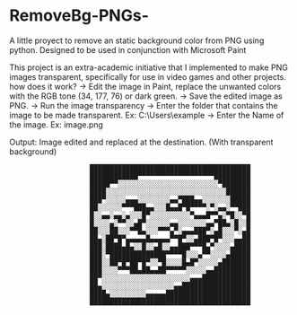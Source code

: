 # RemoveBg-PNGs-
A little proyect to remove an static background color from PNG using python. Designed to be used in conjunction with Microsoft Paint

This project is an extra-academic initiative that I implemented to make PNG images transparent, specifically for use in video games and other projects.
how does it work?
→ Edit the image in Paint, replace the unwanted colors with the RGB tone (34, 177, 76) or dark green.
→ Save the edited image as PNG.
→ Run the image transparency
→ Enter the folder that contains the image to be made transparent. Ex: C:\Users\example
→ Enter the Name of the image. Ex: image.png

Output: Image edited and replaced at the destination. (With transparent background)

                        ████████████████████████████████████████
                        ████████████▀▀▀▀▀▀▀▀▀▀▀▀▀▀▀▀▀▀▀█████████
                        █████▀▀░░░░░░░░░░░░░░░░░░░░░░░░░▀███████
                        ████░░░░░░░░░░░░░░░░░░░░░░░░░░░░░░██████
                        ███▀░░░░░▄▄▄░░░░░░░░▄▄▀███▄▄░░░░░░░█████
                        ██░░░░░░▀▀▀███▄▄░░░█▄▄█▀█▀▀▀▀░▀░▄▄░▀▀███
                        █░░▄▄░▄▄░▄░░░█▀░░░░░░░░░░▀▄▄▄█▀▀▄░▀█░░▀█
                        █░░░░▄░▀▀░░▄█▀░░░░░░▄▄░░░░░░░▄▄▀██▄░█░░█
                        ██░░░██░░░▀▀█▄░░░▀▀▀▄▀░▄▄▄███▀░▄█░░░▀░▄█
                        ██▄░██▀█▀▄▄▄▄▄█▄▄▄▄▄▀▀█▀░░▄███▀█▀░░░▄▄██
                        ███░████▄█▄░░█░░▄█░░▄▄███▀▀▀█▄▀░░░░▄████
                        ███░▀██████████████▀▀▀▀█░░░▄▀▀░░░░▄█████
                        ███░░██▀█▀██▀█▀░░▀█░░░░█▄█▀░░░░░▄███████
                        ███░░░░▀▀▀██▄██▄▄██▀▀▀▀▀░░░░░▄▄█████████
                        ██▀░░░░░░░░░░░░░░░░░░░░░░▄▄▄████████████
                        ██▄░░░░░░░░░░░░░░░░░░▄▄█████████████████
                        ████▄░░░░░░░░░▄▄▄▄▄█████████████████████
                        ████████████████████████████████████████
